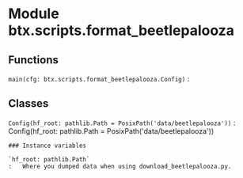 Module btx.scripts.format_beetlepalooza
=======================================

Functions
---------

`main(cfg: btx.scripts.format_beetlepalooza.Config)`
:   

Classes
-------

`Config(hf_root: pathlib.Path = PosixPath('data/beetlepalooza'))`
:   Config(hf_root: pathlib.Path = PosixPath('data/beetlepalooza'))

    ### Instance variables

    `hf_root: pathlib.Path`
    :   Where you dumped data when using download_beetlepalooza.py.